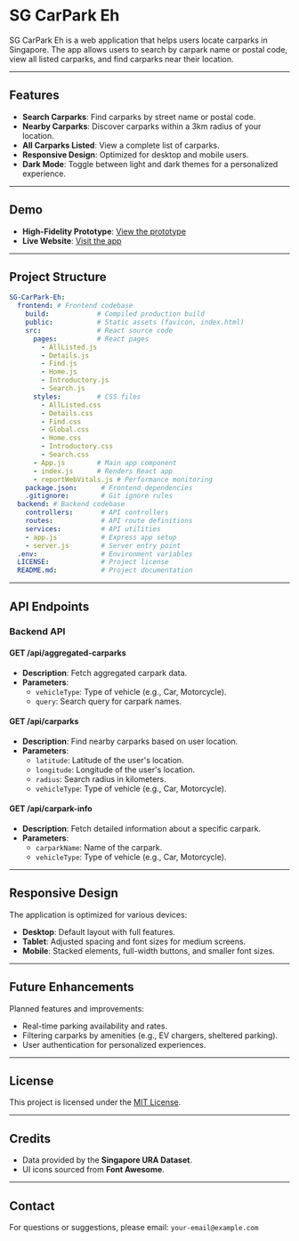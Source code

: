 # SG CarPark Eh

SG CarPark Eh is a web application that helps users locate carparks in Singapore. The app allows users to search by carpark name or postal code, view all listed carparks, and find carparks near their location.

---

## Features

- **Search Carparks**: Find carparks by street name or postal code.
- **Nearby Carparks**: Discover carparks within a 3km radius of your location.
- **All Carparks Listed**: View a complete list of carparks.
- **Responsive Design**: Optimized for desktop and mobile users.
- **Dark Mode**: Toggle between light and dark themes for a personalized experience.

---

## Demo

- **High-Fidelity Prototype**: [View the prototype](your-hifi-prototype-link)
- **Live Website**: [Visit the app](your-website-link)

---

## Project Structure

```yaml
SG-CarPark-Eh:
  frontend: # Frontend codebase
    build:            # Compiled production build
    public:           # Static assets (favicon, index.html)
    src:              # React source code
      pages:          # React pages
        - AllListed.js
        - Details.js
        - Find.js
        - Home.js
        - Introductory.js
        - Search.js
      styles:         # CSS files
        - AllListed.css
        - Details.css
        - Find.css
        - Global.css
        - Home.css
        - Introductory.css
        - Search.css
      - App.js        # Main app component
      - index.js      # Renders React app
      - reportWebVitals.js # Performance monitoring
    package.json:      # Frontend dependencies
    .gitignore:        # Git ignore rules
  backend: # Backend codebase
    controllers:       # API controllers
    routes:            # API route definitions
    services:          # API utilities
    - app.js           # Express app setup
    - server.js        # Server entry point
  .env:                # Environment variables
  LICENSE:             # Project license
  README.md:           # Project documentation
```
---

## API Endpoints

### Backend API

#### **GET /api/aggregated-carparks**
- **Description**: Fetch aggregated carpark data.
- **Parameters**:
  - `vehicleType`: Type of vehicle (e.g., Car, Motorcycle).
  - `query`: Search query for carpark names.

#### **GET /api/carparks**
- **Description**: Find nearby carparks based on user location.
- **Parameters**:
  - `latitude`: Latitude of the user's location.
  - `longitude`: Longitude of the user's location.
  - `radius`: Search radius in kilometers.
  - `vehicleType`: Type of vehicle (e.g., Car, Motorcycle).

#### **GET /api/carpark-info**
- **Description**: Fetch detailed information about a specific carpark.
- **Parameters**:
  - `carparkName`: Name of the carpark.
  - `vehicleType`: Type of vehicle (e.g., Car, Motorcycle).

---

## Responsive Design

The application is optimized for various devices:

- **Desktop**: Default layout with full features.
- **Tablet**: Adjusted spacing and font sizes for medium screens.
- **Mobile**: Stacked elements, full-width buttons, and smaller font sizes.

---

## Future Enhancements

Planned features and improvements:

- Real-time parking availability and rates.
- Filtering carparks by amenities (e.g., EV chargers, sheltered parking).
- User authentication for personalized experiences.

---

## License

This project is licensed under the [MIT License](LICENSE).

---

## Credits

- Data provided by the **Singapore URA Dataset**.
- UI icons sourced from **Font Awesome**.

---

## Contact

For questions or suggestions, please email: `your-email@example.com`
